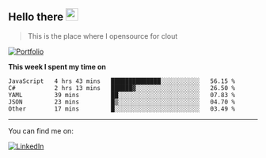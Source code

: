 <h2>Hello there <img src="https://camo.githubusercontent.com/2019d90b5d6b109833b6e130852e36fce013bb14/68747470733a2f2f63756c746f667468657061727479706172726f742e636f6d2f706172726f74732f68642f6c6170746f705f706172726f742e676966" width="25px"></h2>

>This is the place where I opensource for clout

[![Portfolio](https://img.shields.io/badge/web-portfolio-black)](https://izqalan.github.io/?utm_source=github&utm_medium=social&utm_campaign=portfolio)

**This week I spent my time on**
<!--START_SECTION:waka-->
```text
JavaScript   4 hrs 43 mins   ██████████████░░░░░░░░░░░   56.15 % 
C#           2 hrs 13 mins   ██████▓░░░░░░░░░░░░░░░░░░   26.50 % 
YAML         39 mins         ██░░░░░░░░░░░░░░░░░░░░░░░   07.83 % 
JSON         23 mins         █▒░░░░░░░░░░░░░░░░░░░░░░░   04.70 % 
Other        17 mins         █░░░░░░░░░░░░░░░░░░░░░░░░   03.49 % 
```
<!--END_SECTION:waka-->
___

You can find me on:

[![LinkedIn](https://img.omvr.io/linkedin.svg)](https://www.linkedin.com/in/izqalan/)
